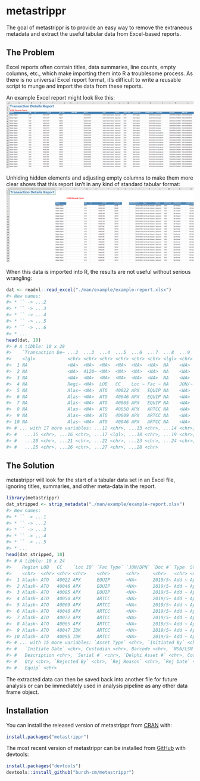
<!-- README.md is generated from README.Rmd. Please edit that file -->

# metastrippr

<!-- badges: start -->

<!-- badges: end -->

The goal of metastrippr is to provide an easy way to remove the
extraneous metadata and extract the useful tabular data from Excel-based
reports.

## The Problem

Excel reports often contain titles, data summaries, line counts, empty
columns, etc., which make importing them into R a troublesome process.
As there is no universal Excel report format, it’s difficult to write a
reusable script to munge and import the data from these reports.

An example Excel report might look like this:  
![Example Excel Report](./man/img/init-excel.png)

Unhiding hidden elements and adjusting empty columns to make them more
clear shows that this report isn’t in any kind of standard tabular
format:  
![Example Excel Report - Unhidden](./man/img/unhidden-excel.png)

When this data is imported into R, the results are not useful without
serious wrangling:

``` r
dat <- readxl::read_excel("./man/example/example-report.xlsx")
#> New names:
#> * `` -> ...2
#> * `` -> ...3
#> * `` -> ...4
#> * `` -> ...5
#> * `` -> ...6
#> * ...
head(dat, 10)
#> # A tibble: 10 x 28
#>    `Transaction De~ ...2  ...3  ...4  ...5  ...6  ...7  ...8  ...9  ...10 ...11
#>    <lgl>            <chr> <chr> <chr> <chr> <chr> <chr> <lgl> <chr> <chr> <chr>
#>  1 NA               <NA>  <NA>  <NA>  <NA>  <NA>  <NA>  NA    <NA>  <NA>  <NA> 
#>  2 NA               <NA>  4120~ <NA>  <NA>  <NA>  <NA>  NA    <NA>  <NA>  <NA> 
#>  3 NA               <NA>  <NA>  <NA>  <NA>  <NA>  <NA>  NA    <NA>  <NA>  <NA> 
#>  4 NA               Regi~ <NA>  LOB   CC    Loc ~ Fac ~ NA    JON/~ Doc # Type 
#>  5 NA               Alas~ <NA>  ATO   40022 APX   EQUIP NA    <NA>  2019~ Add ~
#>  6 NA               Alas~ <NA>  ATO   40046 APX   EQUIP NA    <NA>  2019~ Add ~
#>  7 NA               Alas~ <NA>  ATO   40085 APX   EQUIP NA    <NA>  2019~ Add ~
#>  8 NA               Alas~ <NA>  ATO   40050 APX   ARTCC NA    <NA>  2019~ Add ~
#>  9 NA               Alas~ <NA>  ATO   40009 APX   ARTCC NA    <NA>  2019~ Add ~
#> 10 NA               Alas~ <NA>  ATO   40046 APX   ARTCC NA    <NA>  2019~ Add ~
#> # ... with 17 more variables: ...12 <chr>, ...13 <chr>, ...14 <chr>,
#> #   ...15 <chr>, ...16 <chr>, ...17 <lgl>, ...18 <chr>, ...19 <chr>,
#> #   ...20 <chr>, ...21 <chr>, ...22 <chr>, ...23 <chr>, ...24 <chr>,
#> #   ...25 <chr>, ...26 <chr>, ...27 <chr>, ...28 <chr>
```

## The Solution

metastrippr will look for the start of a tabular data set in an Excel
file, ignoring titles, summaries, and other meta-data in the report.

``` r
library(metastrippr)
dat_stripped <- strip_metadata("./man/example/example-report.xlsx")
#> New names:
#> * `` -> ...1
#> * `` -> ...2
#> * `` -> ...3
#> * `` -> ...4
#> * `` -> ...5
#> * ...
head(dat_stripped, 10)
#> # A tibble: 10 x 24
#>    Region LOB   CC    `Loc ID` `Fac Type` `JON/DPN` `Doc #` Type  Status
#>    <chr>  <chr> <chr> <chr>    <chr>      <chr>     <chr>   <chr> <chr> 
#>  1 Alask~ ATO   40022 APX      EQUIP      <NA>      2019/5~ Add ~ Appro~
#>  2 Alask~ ATO   40046 APX      EQUIP      <NA>      2019/5~ Add ~ Appro~
#>  3 Alask~ ATO   40085 APX      EQUIP      <NA>      2019/5~ Add ~ Appro~
#>  4 Alask~ ATO   40050 APX      ARTCC      <NA>      2019/5~ Add ~ Appro~
#>  5 Alask~ ATO   40009 APX      ARTCC      <NA>      2019/5~ Add ~ Appro~
#>  6 Alask~ ATO   40046 APX      ARTCC      <NA>      2019/5~ Add ~ Appro~
#>  7 Alask~ ATO   40072 APX      ARTCC      <NA>      2019/5~ Add ~ Appro~
#>  8 Alask~ ATO   40065 APX      ARTCC      <NA>      2019/5~ Add ~ Appro~
#>  9 Alask~ ATO   40047 IDK      ARTCC      <NA>      2019/5~ Add ~ Appro~
#> 10 Alask~ ATO   40095 IDK      ARTCC      <NA>      2019/5~ Add ~ Appro~
#> # ... with 15 more variables: `Asset Type` <chr>, `Initiated By` <chr>,
#> #   `Initiate Date` <chr>, Custodian <chr>, Barcode <chr>, `NSN/LSN` <chr>,
#> #   Description <chr>, `Serial #` <chr>, `Delphi Asset #` <chr>, Cost <chr>,
#> #   Qty <chr>, `Rejected By` <chr>, `Rej Reason` <chr>, `Rej Date` <chr>, `Test
#> #   Equip` <chr>
```

The extracted data can then be saved back into another file for future
analysis or can be immediately used in analysis pipeline as any other
data frame object.

## Installation

You can install the released version of metastrippr from
[CRAN](https://CRAN.R-project.org) with:

``` r
install.packages("metastrippr")
```

The most recent version of metastrippr can be installed from
[GitHub](https://github.com/burch-cm/metastrippr) with devtools:

``` r
install.packages("devtools")
devtools::install_github("burch-cm/metastrippr")
```
